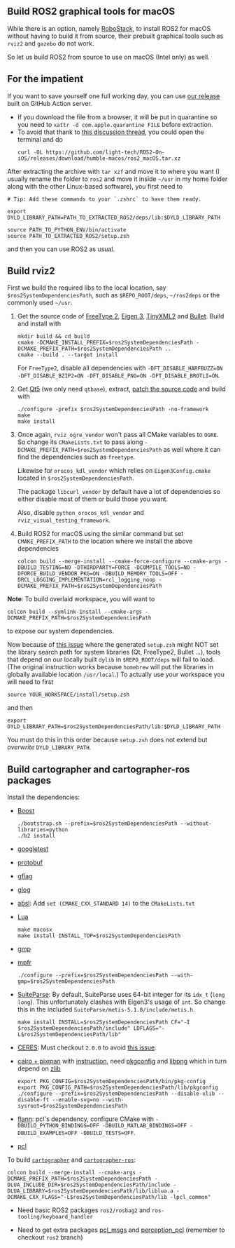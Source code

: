 ## Build ROS2 graphical tools for macOS

While there is an option, namely [RoboStack](https://robostack.github.io/GettingStarted.html), to install ROS2 for macOS without having to build it from source, their prebuilt graphical tools such as `rviz2` and `gazebo` do not work.

So let us build ROS2 from source to use on macOS (Intel only) as well.


## For the impatient

If you want to save yourself one full working day, you can use [our release](https://github.com/light-tech/ROS2-On-iOS/releases) built on GitHub Action server.

 *  If you download the file from a browser, it will be put in quarantine so you need to `xattr -d com.apple.quarantine FILE` before extraction.
 *  To avoid that thank to [this discussion thread](https://developer.apple.com/forums/thread/703523), you could open the terminal and do
    ```shell
    curl -OL https://github.com/light-tech/ROS2-On-iOS/releases/download/humble-macos/ros2_macOS.tar.xz
    ```

After extracting the archive with `tar xzf` and move it to where you want (I usually rename the folder to `ros2` and move it inside `~/usr` in my home folder along with the other Linux-based software), you first need to
```shell
# Tip: Add these commands to your `.zshrc` to have them ready.

export DYLD_LIBRARY_PATH=PATH_TO_EXTRACTED_ROS2/deps/lib:$DYLD_LIBRARY_PATH

source PATH_TO_PYTHON_ENV/bin/activate
source PATH_TO_EXTRACTED_ROS2/setup.zsh
```
and then you can use ROS2 as usual.


## Build rviz2

First we build the required libs to the local location, say `$ros2SystemDependenciesPath`, such as `$REPO_ROOT/deps`, `~/ros2deps` or the commonly used `~/usr`.

 1. Get the source code of [FreeType 2](https://download.savannah.gnu.org/releases/freetype/freetype-2.12.1.tar.xz), [Eigen 3](https://eigen.tuxfamily.org/index.php?title=Main_Page), [TinyXML2](https://github.com/leethomason/tinyxml2) and [Bullet](https://github.com/bulletphysics/bullet3). Build and install with

    ```shell
    mkdir build && cd build
    cmake -DCMAKE_INSTALL_PREFIX=$ros2SystemDependenciesPath -DCMAKE_PREFIX_PATH=$ros2SystemDependenciesPath ..
    cmake --build . --target install
    ```

    For `FreeType2`, disable all dependencies with `-DFT_DISABLE_HARFBUZZ=ON -DFT_DISABLE_BZIP2=ON -DFT_DISABLE_PNG=ON -DFT_DISABLE_BROTLI=ON`.

 2. Get [Qt5](https://download.qt.io/archive/qt/5.15/5.15.5/submodules/) (we only need `qtbase`), extract, [patch the source code](https://forum.qt.io/topic/134495/can-t-build-qt-on-monterey-qiosurfacegraphicsbuffer-h-54-32-error-unknown-type-name-cgcolorspaceref-did-you-mean-qcolorspace) and build with

    ```shell
    ./configure -prefix $ros2SystemDependenciesPath -no-framework
    make
    make install
    ```

 4. Once again, `rviz_ogre_vendor` won't pass all CMake variables to `OGRE`. So change its `CMakeLists.txt` to pass along `-DCMAKE_PREFIX_PATH=$ros2SystemDependenciesPath` as well where it can find the dependencies such as `freetype`.

    Likewise for `orocos_kdl_vendor` which relies on `Eigen3Config.cmake` located in `$ros2SystemDependenciesPath`.

    The package `libcurl_vendor` by default have a lot of dependencies so either disable most of them or build those you want.

    Also, disable `python_orocos_kdl_vendor` and `rviz_visual_testing_framework`.

 5. Build ROS2 for macOS using the similar command but set `CMAKE_PREFIX_PATH` to the location where we install the above dependencies

    ```shell
    colcon build --merge-install --cmake-force-configure --cmake-args -DBUILD_TESTING=NO -DTHIRDPARTY=FORCE -DCOMPILE_TOOLS=NO -DFORCE_BUILD_VENDOR_PKG=ON -DBUILD_MEMORY_TOOLS=OFF -DRCL_LOGGING_IMPLEMENTATION=rcl_logging_noop -DCMAKE_PREFIX_PATH=$ros2SystemDependenciesPath
    ```

**Note**: To build overlaid workspace, you will want to
```shell
colcon build --symlink-install --cmake-args -DCMAKE_PREFIX_PATH=$ros2SystemDependenciesPath
```
to expose our system dependencies.

Now because of [this issue](https://github.com/colcon/colcon-zsh/issues/12) where the generated `setup.zsh` might NOT set the library search path for system libraries (Qt, FreeType2, Bullet ...), tools that depend on our locally built `dylib` in `$REPO_ROOT/deps` will fail to load. (The original instruction works because `homebrew` will put the libraries in globally available location `/usr/local`.)
To actually use your workspace you will need to first
```shell
source YOUR_WORKSPACE/install/setup.zsh
```
and then
```shell
export DYLD_LIBRARY_PATH=$ros2SystemDependenciesPath/lib:$DYLD_LIBRARY_PATH
```
You must do this in this order because `setup.zsh` does not extend but *overwrite* `DYLD_LIBRARY_PATH`.

## Build cartographer and cartographer-ros packages

Install the dependencies:

 *  [Boost](https://www.boost.org/)

    ```shell
    ./bootstrap.sh --prefix=$ros2SystemDependenciesPath --without-libraries=python
    ./b2 install
    ```

 *  [googletest](https://github.com/google/googletest)

 *  [protobuf](https://github.com/protocolbuffers/protobuf)

 *  [gflag](https://github.com/gflags/gflags)

 *  [glog](https://github.com/google/glog)

 *  [absl](https://github.com/abseil/abseil-cpp): Add `set (CMAKE_CXX_STANDARD 14)` to the `CMakeLists.txt`

 *  [Lua](https://www.lua.org/download.html)

    ```shell
    make macosx
    make install INSTALL_TOP=$ros2SystemDependenciesPath
    ```

 *  [gmp](https://gmplib.org/)

 *  [mpfr](https://www.mpfr.org/mpfr-current/)

    ```shell
    ./configure --prefix=$ros2SystemDependenciesPath --with-gmp=$ros2SystemDependenciesPath
    ```

 *  [SuiteParse](https://github.com/DrTimothyAldenDavis/SuiteSparse): By default, SuiteParse uses 64-bit integer for its `idx_t` (`long long`). This unfortunately clashes with Eigen3's usage of `int`. So change this in the included `SuiteParse/metis-5.1.0/include/metis.h`.

    ```shell
    make install INSTALL=$ros2SystemDependenciesPath CF="-I $ros2SystemDependenciesPath/include" LDFLAGS="-L$ros2SystemDependenciesPath/lib"
    ```

 *  [CERES](http://ceres-solver.org/): Must checkout `2.0.0` to avoid [this issue](https://github.com/cartographer-project/cartographer/issues/1879).

 *  [cairo + pixman](https://www.cairographics.org/download/) with [instruction](https://www.cairographics.org/end_to_end_build_for_mac_os_x/), need [pkgconfig](https://www.freedesktop.org/wiki/Software/pkg-config/) and [libpng](http://www.libpng.org/pub/png/libpng.html) which in turn depend on [zlib](http://zlib.net/)

    ```shell
    export PKG_CONFIG=$ros2SystemDependenciesPath/bin/pkg-config
    export PKG_CONFIG_PATH=$ros2SystemDependenciesPath/lib/pkgconfig
    ./configure --prefix=$ros2SystemDependenciesPath --disable-xlib --disable-ft --enable-svg=no --with-sysroot=$ros2SystemDependenciesPath
    ```

 *  [flann](https://github.com/flann-lib/flann): pcl's dependency, configure CMake with `-DBUILD_PYTHON_BINDINGS=OFF -DBUILD_MATLAB_BINDINGS=OFF -DBUILD_EXAMPLES=OFF -DBUILD_TESTS=OFF`.

 *  [pcl](https://pointclouds.org/downloads/)

To build [`cartographer`](https://github.com/cartographer-project/cartographer) and [`cartographer-ros`](https://github.com/cartographer-project/cartographer_ros):

```shell
colcon build --merge-install --cmake-args -DCMAKE_PREFIX_PATH=$ros2SystemDependenciesPath -DLUA_INCLUDE_DIR=$ros2SystemDependenciesPath/include -DLUA_LIBRARY=$ros2SystemDependenciesPath/lib/liblua.a -DCMAKE_CXX_FLAGS="-L$ros2SystemDependenciesPath/lib -lpcl_common"
```

 *  Need basic ROS2 packages `ros2/rosbag2` and `ros-tooling/keyboard_handler`

 *  Need to get extra packages [pcl_msgs](https://github.com/ros-perception/pcl_msgs) and [perception_pcl](https://github.com/ros-perception/perception_pcl) (remember to checkout `ros2` branch)
